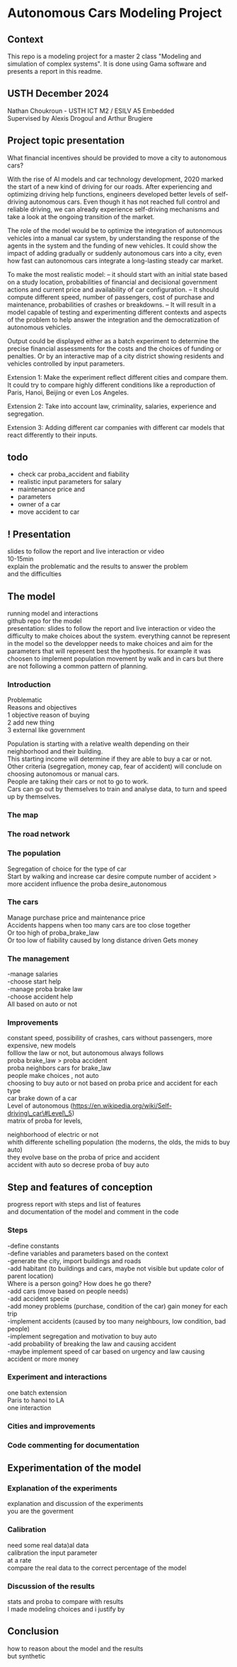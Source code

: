 # Autonomous Cars Modeling Project

## Context

This repo is a modeling project for a master 2 class "Modeling and simulation of complex systems". It is done using Gama software and presents a report in this readme. 

## USTH December 2024

Nathan Choukroun \- USTH ICT M2 / ESILV A5 Embedded  
Supervised by Alexis Drogoul and Arthur Brugiere

## Project topic presentation

What financial incentives should be provided to move a city to autonomous cars? 

With the rise of AI models and car technology development, 2020 marked the start of a new kind of driving for our roads. After experiencing and optimizing driving help functions, engineers developed better levels of self-driving autonomous cars. Even though it has not reached full control and reliable driving, we can already experience self-driving mechanisms and take a look at the ongoing transition of the market. 

The role of the model would be to optimize the integration of autonomous vehicles into a manual car system, by understanding the response of the agents in the system and the funding of new vehicles. It could show the impact of adding gradually or suddenly autonomous cars into a city, even how fast can autonomous cars integrate a long-lasting steady car market. 

To make the most realistic model: – it should start with an initial state based on a study location, probabilities of financial and decisional government actions and current price and availability of car configuration. – It should compute different speed, number of passengers, cost of purchase and maintenance, probabilities of crashes or breakdowns. – It will result in a model capable of testing and experimenting different contexts and aspects of the problem to help answer the integration and the democratization of autonomous vehicles. 

Output could be displayed either as a batch experiment to determine the precise financial assessments for the costs and the choices of funding or penalties. Or by an interactive map of a city district showing residents and vehicles controlled by input parameters. 

Extension 1: Make the experiment reflect different cities and compare them. It could try to compare highly different conditions like a reproduction of Paris, Hanoi, Beijing or even Los Angeles. 

Extension 2: Take into account law, criminality, salaries, experience and segregation. 

Extension 3: Adding different car companies with different car models that react differently to their inputs. 

## todo
- check car proba_accident and fiability
- realistic input parameters for salary
- maintenance price and 
- parameters
- owner of a car
- move accident to car

## \! Presentation

slides to follow the report and live interaction or video  
10-15min  
explain the problematic and the results to answer the problem  
and the difficulties

## The model

running model and interactions  
github repo for the model  
presentation: slides to follow the report and live interaction or video
the difficulty to make choices about the system. everything cannot be represent in the model so the developper needs to make choices and aim for the parameters that will represent best the hypothesis. for example it was choosen to implement population movement by walk and in cars but there are not following a common pattern of planning.  

### Introduction

Problematic  
Reasons and objectives  
1 objective reason of buying  
2 add new thing  
3 external like government

Population is starting with a relative wealth depending on their neighborhood and their building.   
This starting income will determine if they are able to buy a car or not.   
Other criteria (segregation, money cap, fear of accident) will conclude on choosing autonomous or manual cars.   
People are taking their cars or not to go to work.   
Cars can go out by themselves to train and analyse data, to turn and speed up by themselves. 

### The map

### The road network

### The population

Segregation of choice for the type of car  
Start by walking and increase car desire 
compute number of accident > more accident influence the proba desire_autonomous

### The cars

Manage purchase price and maintenance price  
Accidents happens when too many cars are too close together   
Or too high of proba\_brake\_law  
Or too low of fiability caused by long distance driven
Gets money

### The management

\-manage salaries  
\-choose start help   
\-manage proba brake law  
\-choose accident help  
All based on auto or not

### Improvements

constant speed, possibility of crashes, cars without passengers, more expensive, new models  
folllow the law or not, but autonomous always follows  
proba brake\_law \> proba accident  
proba neighbors cars for brake\_law  
people make choices , not auto  
choosing to buy auto or not based on proba price and accident for each type  
car brake down of a car  
Level of autonomous (https://en.wikipedia.org/wiki/Self-driving\_car\#Level\_5)  
matrix of proba for levels,

neighborhood of electric or not  
whith differente schelling population (the moderns, the olds, the mids to buy auto)  
they evolve base on the proba of price and accident  
accident with auto so decrese proba of buy auto

## Step and features of conception

progress report with steps and list of features  
and documentation of the model and comment in the code

### Steps

\-define constants  
\-define variables and parameters based on the context  
\-generate the city, import buildings and roads  
\-add habitant (to buildings and cars, maybe not visible but update color of parent location)  
Where is a person going? How does he go there?   
\-add cars (move based on people needs)  
\-add accident specie   
\-add money problems (purchase, condition of the car) gain money for each trip  
\-implement accidents (caused by too many neighbours, low condition, bad people)  
\-implement segregation and motivation to buy auto  
\-add probability of breaking the law and causing accident  
\-maybe implement speed of car based on urgency and law causing accident or more money

### Experiment and interactions

one batch extension  
Paris to hanoi to LA  
one interaction

### Cities and improvements

### Code commenting for documentation

## Experimentation of the model

### Explanation of the experiments

explanation and discussion of the experiments  
you are the goverment

### Calibration

need some real data)al data  
calibration the input parameter  
at a rate  
compare the real data to the correct percentage of the model

### Discussion of the results

stats and proba to compare with results  
I made modeling choices and i justify by

## Conclusion

how to reason about the model and the results  
but synthetic  
